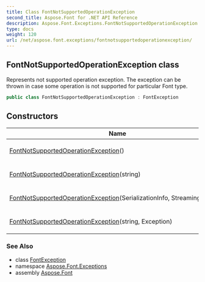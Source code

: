 ```yaml
---
title: Class FontNotSupportedOperationException
second_title: Aspose.Font for .NET API Reference
description: Aspose.Font.Exceptions.FontNotSupportedOperationException class. Represents not supported operation exception. The exception can be thrown in case some operation is not supported for particular Font type
type: docs
weight: 120
url: /net/aspose.font.exceptions/fontnotsupportedoperationexception/
---
```

## FontNotSupportedOperationException class

Represents not supported operation exception. The exception can be thrown in case some operation is not supported for particular Font type.

```csharp
public class FontNotSupportedOperationException : FontException
```

## Constructors

| Name | Description |
| --- | --- |
| [FontNotSupportedOperationException](fontnotsupportedoperationexception/#constructor)() | Initializes new `FontNotSupportedOperationException` object. |
| [FontNotSupportedOperationException](fontnotsupportedoperationexception/#constructor_2)(string) | Initializes new `FontNotSupportedOperationException` object. |
| [FontNotSupportedOperationException](fontnotsupportedoperationexception/#constructor_1)(SerializationInfo, StreamingContext) | Initializes new `FontNotSupportedOperationException` object. |
| [FontNotSupportedOperationException](fontnotsupportedoperationexception/#constructor_3)(string, Exception) | Initializes new `FontNotSupportedOperationException` object. |

### See Also

* class [FontException](../fontexception/)
* namespace [Aspose.Font.Exceptions](../../aspose.font.exceptions/)
* assembly [Aspose.Font](../../)


